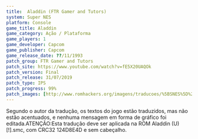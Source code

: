 ```yaml
---
title:  Aladdin (FTR Gamer and Tutors)
system: Super NES
platform: Console
game_title: Aladdin
game_category: Ação / Plataforma
game_players: 1
game_developer: Capcom
game_publisher: Capcom
game_release_date: ??/11/1993
patch_group: FTR Gamer and Tutors
patch_site: https://www.youtube.com/watch?v=fE5X20UAQOk
patch_version: Final
patch_release: 31/07/2019
patch_type: IPS
patch_progress: 99%
patch_images: [http://www.romhackers.org/imagens/traducoes/%5BSNES%5D%20Aladdin%20-%20FTR%20Gamer%20-%201.png,http://www.romhackers.org/imagens/traducoes/%5BSNES%5D%20Aladdin%20-%20FTR%20Gamer%20-%202.png,http://www.romhackers.org/imagens/traducoes/%5BSNES%5D%20Aladdin%20-%20FTR%20Gamer%20-%203.png]
---
```

Segundo o autor da tradução, os textos do jogo estão traduzidos, mas não estão acentuados, e nenhuma mensagem em forma de gráfico foi editada.ATENÇÃO:Esta tradução deve ser aplicada na ROM Aladdin (U) [!].smc, com CRC32 124D8E4D e sem cabeçalho.